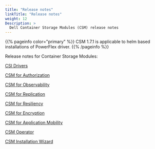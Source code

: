 ```yaml
---
title: "Release notes"
linkTitle: "Release notes"
weight: 12
Description: >
  Dell Container Storage Modules (CSM) release notes
---
```

{{% pageinfo color="primary" %}}
CSM 1.7.1 is applicable to helm based installations of PowerFlex driver.
{{% /pageinfo %}}

Release notes for Container Storage Modules:

[CSI Drivers](../csidriver/release)

[CSM for Authorization](../authorization/release)

[CSM for Observability](../observability/release)

[CSM for Replication](../replication/release)

[CSM for Resiliency](../resiliency/release)

[CSM for Encryption](../secure/encryption/release)

[CSM for Application Mobility](../applicationmobility/release)

[CSM Operator](../deployment/csmoperator/release)

[CSM Installation Wizard](../deployment/csminstallationwizard/release)
